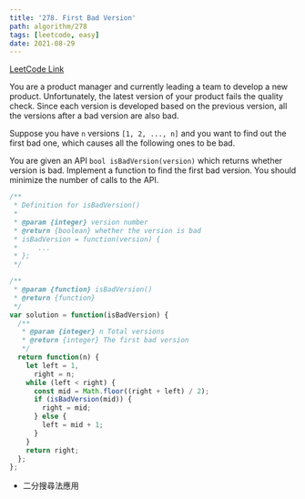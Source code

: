 ```yaml
---
title: '278. First Bad Version'
path: algorithm/278
tags: [leetcode, easy]
date: 2021-08-29
---
```


[LeetCode Link](https://leetcode.com/problems/first-bad-version/)

You are a product manager and currently leading a team to develop a new product. Unfortunately, the latest version of your product fails the quality check. Since each version is developed based on the previous version, all the versions after a bad version are also bad.

Suppose you have `n` versions `[1, 2, ..., n]` and you want to find out the first bad one, which causes all the following ones to be bad.

You are given an API `bool isBadVersion(version)` which returns whether version is bad. Implement a function to find the first bad version. You should minimize the number of calls to the API.

```javascript
/**
 * Definition for isBadVersion()
 *
 * @param {integer} version number
 * @return {boolean} whether the version is bad
 * isBadVersion = function(version) {
 *     ...
 * };
 */

/**
 * @param {function} isBadVersion()
 * @return {function}
 */
var solution = function(isBadVersion) {
  /**
   * @param {integer} n Total versions
   * @return {integer} The first bad version
   */
  return function(n) {
    let left = 1,
      right = n;
    while (left < right) {
      const mid = Math.floor((right + left) / 2);
      if (isBadVersion(mid)) {
        right = mid;
      } else {
        left = mid + 1;
      }
    }
    return right;
  };
};
```

- 二分搜尋法應用
